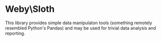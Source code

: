 # Weby\Sloth

This library provides simple data manipulaton tools (something remotely resembled Python's Pandas)
and may be used for trivial data analysis and reporting.
